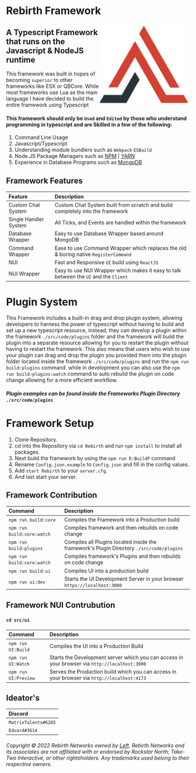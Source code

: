 # Rebirth Framework

<img src="./src/code/assets/rebirth.png" style="right:0" align="right" width="250px">

## A Typescript Framework that runs on the Javascript & NodeJS runtime

This framework was built in hopes of becoming `superior` to other frameworks like ESX or QBCore. While most frameworks use Lua as the main language I have decided to build the entire framework using Typescript

#### This framework should only be `Used` and `Edited` by those who understand programming in typescript and are Skilled in a few of the following: 

1. Command Line Usage
2. Javascript/Typescript
3. Understanding module bundlers such as `Webpack` `ESBuild`
4. Node.JS Package Managers such as [NPM](https://www.npmjs.com/) | [YARN](https://yarnpkg.com/)
5. Experience in Database Programs such as [MongoDB](https://www.mongodb.com)

## Framework Features
| Feature      | Description |
| :-----       | :-----      |
| Custom Chat System | Custom Chat System built from scratch and build completely into the framework |
| Single Handler System | All Ticks, and Events are handled within the framework |
| Database Wrapper   | Easy to use Database Wrapper based around MongoDB |
| Command Wrapper | Ease to use Command Wrapper which replaces the old & boring native `RegisterCommand` |
| NUI | Fast and Responsive `UI` build using `ReactJS` |
| NUI Wrapper | Easy to use NUI Wrapper which makes it easy to talk between the `UI` and the `Client` |

# Plugin System

This Framework includes a built-in drag and drop plugin system, allowing developers to harness the power of typescript without having to build and set up a new typescript resource, instead, they can develop a plugin within the framework ``./src/code/plugins`` folder and the framework will build the plugin into a separate resource allowing for you to restart the plugin without having to restart the framework. This also means that users who wish to use your plugin can drag and drop the plugin you provided them into the plugin folder located inside the framework ``./src/code/plugins`` and run the ``npm run build:plugins`` command. while in development you can also use the ``npm run build:plugins:watch`` command to auto rebuild the plugin on code change allowing for a more efficient workflow.

##### Plugin examples can be found inside the Frameworks Plugin Directory ``./src/code/plugins``

# Framework Setup

1. Clone Repository.
2. cd into the Repository via `cd Rebirth` and run `npm install` to install all packages.
3. Next build the framework by using the `npm run R:BuildP` command
4. Rename `Config.json.example` to `Config.json` and fill in the config values.
5. Add `start Rebirth` to your `server.cfg`.
6. And last start your server.

## Framework Contribution

| Command | Description |
| :------ | :- |
| `npm run build:core` | Compiles the Framework into a Production build |
| `npm run build:core:watch` | Compiles framework and then rebuilds on code change |
| `npm run build:plugins` | Compiles all Plugins located inside the framework's Plugin Directory ``./src/code/plugins`` |
| `npm run build:core:watch` | Compiles framework's Plugins and then rebuilds on code change |
| `npm run build:ui` | Compiles UI into a production build |
| `npm run ui:dev` | Starts the UI Development Server in your browser ``https://localhost:3000`` |

## Framework NUI Contrubution
#### `cd src/ui`

| Command | Description |
| :------ | :- |
| `npm run UI:Build` | Compiles the UI into a Production Build |
| `npm run UI:Watch` | Starts the Development server which you can access in your browser via `http://localhost:3000` |
| `npm run UI:Preview` | Serves the Production build which you can access in your browser via `http://localhost:4173` |

## Ideator's

| Discord |
| :------ |
| `MatrixTalents#6285` |
| `Edvard#3614` |

###### Copyright &copy; 2022 Rebirth Networks owned by [Left](https://github.com/BigBoyLeft). Rebirth Networks and its associates are not affiliated with or endorsed by Rockstar North, Take-Two Interactive, or other rightsholders. Any trademarks used belong to their respective owners.
